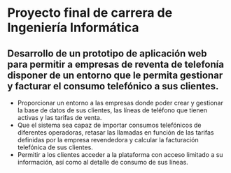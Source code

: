 # Proyecto final de carrera de Ingeniería Informática
## Desarrollo de un prototipo de aplicación web para permitir a empresas de reventa de telefonía disponer de un entorno que le permita gestionar y facturar el consumo telefónico a sus clientes.
* Proporcionar un entorno a las empresas donde poder crear y gestionar la base de datos de sus clientes, las líneas de teléfono que tienen activas y las tarifas de venta.
* Que el sistema sea capaz de importar consumos telefónicos de diferentes operadoras, retasar las llamadas en función de las tarifas definidas por la empresa revendedora y calcular la facturación telefónica de sus clientes.
* Permitir a los clientes acceder a la plataforma con acceso limitado a su información, así como al detalle de consumo de sus líneas.
